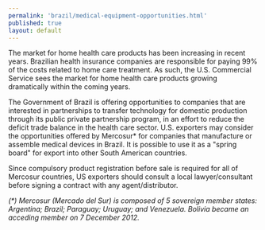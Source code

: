 ```yaml
---
permalink: 'brazil/medical-equipment-opportunities.html'
published: true
layout: default
---
```

The market for home health care products has been increasing in recent years. Brazilian health insurance companies are responsible for paying 99% of the costs related to home care treatment. As such, the U.S. Commercial Service sees the market for home health care products growing dramatically within the coming years.

The Government of Brazil is offering opportunities to companies that are interested in partnerships to transfer technology for domestic production through its public private partnership program, in an effort to reduce the deficit trade balance in the health care sector. U.S. exporters may consider the opportunities offered by Mercosur* for companies that manufacture or assemble medical devices in Brazil. It is possible to use it as a "spring board" for export into other South American countries.

Since compulsory product registration before sale is required for all of Mercosur countries, US exporters should consult a local lawyer/consultant before signing a contract with any agent/distributor.

_(*) Mercosur (Mercado del Sur) is composed of 5 sovereign member states: Argentina; Brazil; Paraguay; Uruguay; and Venezuela. Bolivia became an acceding member on 7 December 2012._
